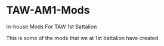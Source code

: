 # TAW-AM1-Mods
In-house Mods For TAW 1st Battalion

This is some of the mods that we at 1st battalion have created
